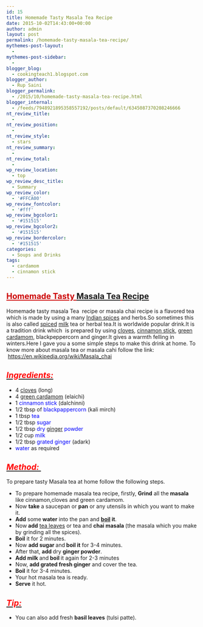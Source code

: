 ```yaml
---
id: 15
title: Homemade Tasty Masala Tea Recipe
date: 2015-10-02T14:43:00+00:00
author: admin
layout: post
permalink: /homemade-tasty-masala-tea-recipe/
mythemes-post-layout:
  - 
mythemes-post-sidebar:
  - 
blogger_blog:
  - cookingteach1.blogspot.com
blogger_author:
  - Rup Saini
blogger_permalink:
  - /2015/10/homemade-tasty-masala-tea-recipe.html
blogger_internal:
  - /feeds/7948921895358557192/posts/default/6345087370208246666
nt_review_title:
  - 
nt_review_position:
  - 
nt_review_style:
  - stars
nt_review_summary:
  - 
nt_review_total:
  - 
wp_review_location:
  - top
wp_review_desc_title:
  - Summary
wp_review_color:
  - '#FFCA00'
wp_review_fontcolor:
  - '#fff'
wp_review_bgcolor1:
  - '#151515'
wp_review_bgcolor2:
  - '#151515'
wp_review_bordercolor:
  - '#151515'
categories:
  - Soups and Drinks
tags:
  - cardamom
  - cinnamon stick
---
```

<p dir="ltr" style="text-align: left;">
  <p style="clear: both; text-align: center;">
  </p>
  
  <h2>
  </h2>
  
  <h2>
    <span style="color: #cc0000; text-decoration: underline;">Homemade Tasty <a class="zem_slink" title="Masala chai" href="http://en.wikipedia.org/wiki/Masala_chai" target="_blank" rel="wikipedia">Masala Tea</a> <a title="Chocolate cake" href="http://en.wikipedia.org/wiki/Chocolate_cake" target="_blank" rel="wikipedia">Recipe</a></span>
  </h2>
  
  <p>
    Homemade tasty masala Tea  recipe or masala chai recipe is a flavored tea which is made by using a many <a title="List of Indian spices" href="http://en.wikipedia.org/wiki/List_of_Indian_spices" target="_blank" rel="wikipedia">Indian spices</a> and herbs.So sometimes this is also called <a title="Spice" href="http://en.wikipedia.org/wiki/Spice" target="_blank" rel="wikipedia">spiced</a> <a title="Milk" href="http://en.wikipedia.org/wiki/Milk" target="_blank" rel="wikipedia">milk</a> tea or herbal tea.It is worldwide popular drink.It is a tradition drink which  is prepared by using <a class="zem_slink" title="Clove" href="http://en.wikipedia.org/wiki/Clove" target="_blank" rel="wikipedia">cloves</a>, <a title="Cinnamon" href="http://en.wikipedia.org/wiki/Cinnamon" target="_blank" rel="wikipedia">cinnamon stick</a>, <a class="zem_slink" title="Elettaria" href="http://en.wikipedia.org/wiki/Elettaria" target="_blank" rel="wikipedia">green cardamom</a>, blackpeppercorn and ginger.It gives a warmth felling in winters.Here I gave you a some simple steps to make this drink at home. To know more about masala tea or masala cahi follow the link:  <a href="https://en.wikipedia.org/wiki/Masala_chai">https://en.wikipedia.org/wiki/Masala_chai</a>
  </p>
  
  <h2 style="text-align: left;">
    <i><u><span style="color: red;">Ingredients: </span></u></i>
  </h2>
  
  <ul>
    <li>
      4 <a title="Clove" href="http://en.wikipedia.org/wiki/Clove" target="_blank" rel="wikipedia">cloves</a> (long)
    </li>
    <li>
      4 <a title="Elettaria" href="http://en.wikipedia.org/wiki/Elettaria" target="_blank" rel="wikipedia">green cardamom</a> (elaichi)
    </li>
    <li>
      1 <span style="color: blue;">cinnamon stick</span> (dalchinni)
    </li>
    <li>
      1/2 tbsp of<span style="color: blue;"> blackpappercorn </span>(kali mirch)
    </li>
    <li>
      1 tbsp <span style="color: blue;">tea</span>
    </li>
    <li>
      1/2 tbsp <span style="color: blue;">sugar</span>
    </li>
    <li>
      1/2 tbsp <span style="color: blue;">dry <a title="Ginger" href="http://en.wikipedia.org/wiki/Ginger" target="_blank" rel="wikipedia">ginger</a> powder</span>
    </li>
    <li>
      1/2 cup<span style="color: blue;"> milk</span>
    </li>
    <li>
      1/2 tbsp<span style="color: blue;"> grated ginger</span> (adark)
    </li>
    <li>
      <span style="color: blue;">water</span> as required
    </li>
  </ul>
  
  <h2 style="text-align: left;">
    <i><u><span style="color: red;">Method: </span></u></i>
  </h2>
  
  <p>
    To prepare tasty Masala tea at home follow the following steps.<br /> <ins style="display: block;" data-ad-client="ca-pub-8391089480493038" data-ad-format="auto" data-ad-slot="4079886109"></ins>
  </p>
  
  <ul>
    <li>
      To prepare homemade masala tea recipe, firstly, <b>Grind</b> all the<b> masala</b> like cinnamon,cloves and green cardamom.
    </li>
    <li>
      Now <b>take</b> a saucepan or <b>pan</b> or any utensils in which you want to make it.
    </li>
    <li>
      <b>Add</b> some<b> water</b> into the pan and <b><a title="Boil" href="http://en.wikipedia.org/wiki/Boil" target="_blank" rel="wikipedia">boil</a> it</b>.
    </li>
    <li>
      Now<b> add</b> <a title="Tea" href="http://en.wikipedia.org/wiki/Tea" target="_blank" rel="wikipedia">tea leaves</a> or tea and <b>chai masala </b>(the masala which you make by grinding all the<b> </b>spices).
    </li>
    <li>
      <b>Boil</b> it for 2 minutes.
    </li>
    <li>
      Now <b>add sugar </b>and<b> boil it</b> for 3-4 minutes.
    </li>
    <li>
      After that, <b>add </b>dry <b>ginger powder</b>.
    </li>
    <li>
      <b>Add milk </b>and<b> boil </b>it again for 2-3 minutes
    </li>
    <li>
      Now, <b>add grated fresh ginger</b> and cover the tea.
    </li>
    <li>
      <b>Boil</b> it for 3-4 minutes.
    </li>
    <li>
      Your hot masala tea is ready.
    </li>
    <li>
      <b>Serve</b> it hot.
    </li>
  </ul>
  
  <h2 style="text-align: left;">
    <i><u><span style="color: red;">Tip: </span></u></i>
  </h2>
  
  <ul>
    <li>
      You can also add fresh <b>basil leaves</b> (tulsi patte).
    </li>
  </ul>
</p>